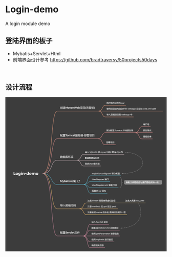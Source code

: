 # Login-demo
A login module demo 
<br>

## 登陆界面的板子 
- Mybatis+Servlet+Html
- 前端界面设计参考  https://github.com/bradtraversy/50projects50days
<br>

## 设计流程
![img](https://github.com/teashirtt/Login-demo/blob/main/pic.png)
